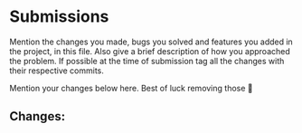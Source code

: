# Submissions
Mention the changes you made, bugs you solved and features you added in the project, in this file. Also give a brief description of how you approached the problem. If possible at the time of submission tag all the changes with their respective commits.

Mention your changes below here. Best of luck removing those :bug:

## Changes:
